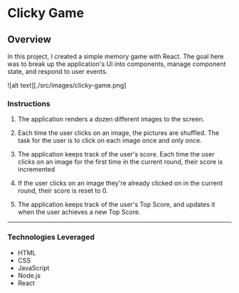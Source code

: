 # Clicky Game

## Overview

In this project, I created a simple memory game with React. The goal here was to break up the application's UI into components, manage component state, and respond to user events.

![alt text][./src/images/clicky-game.png]

### Instructions

1. The application renders a dozen different images to the screen. 

2. Each time the user clicks on an image, the pictures are shuffled. The task for the user is to click on each image once and only once. 

3. The application keeps track of the user's score. Each time the user clicks on an image for the first time in the current round, their score is incremented

4. If the user clicks on an image they're already clicked on in the current round, their score is reset to 0.

5. The application keeps track of the user's Top Score, and updates it when the user achieves a new Top Score.

- - -

### Technologies Leveraged

* HTML
* CSS
* JavaScript
* Node.js
* React
